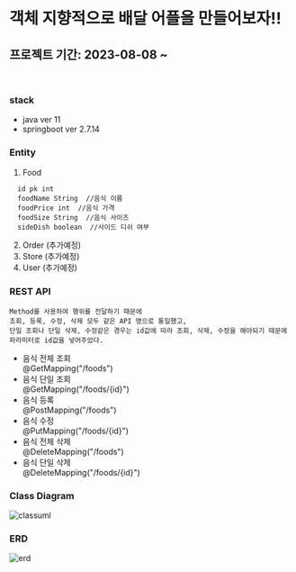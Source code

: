 # 객체 지향적으로 배달 어플을 만들어보자!!
## 프로젝트 기간: 2023-08-08 ~ 
<br/>

### stack
- java ver 11
- springboot ver 2.7.14

### Entity
1. Food   
```
  id pk int
  foodName String  //음식 이름
  foodPrice int  //음식 가격
  foodSize String  //음식 사이즈
  sideDish boolean  //사이드 디쉬 여부 
```  

2. Order (추가예정)
3. Store (추가예정)
4. User (추가예정)


### REST API
```
Method를 사용하여 행위를 전달하기 때문에 
조회, 등록, 수정, 삭제 모두 같은 API 명으로 통일했고,
단일 조회나 단일 삭제, 수정같은 경우는 id값에 따라 조회, 삭제, 수정을 해야되기 때문에 
파라미터로 id값을 넣어주었다.
```
- 음식 전체 조회 <br>
  @GetMapping("/foods")
- 음식 단일 조회     <br>
  @GetMapping("/foods/{id}")     
- 음식 등록  <br>
  @PostMapping("/foods")    
- 음식 수정  <br>
  @PutMapping("/foods/{id}")    
- 음식 전체 삭제  <br>
  @DeleteMapping("/foods")    
- 음식 단일 삭제  <br>
  @DeleteMapping("/foods/{id}")    

### Class Diagram
![classuml](https://github.com/fwangjuwon/spring-delivery/assets/97711663/8f341f28-bffd-4cda-bed7-71fd4e827188)

### ERD
![erd](https://github.com/fwangjuwon/spring-delivery/assets/97711663/3aba7fe0-9454-4057-9ba1-4e531550dfb8)
